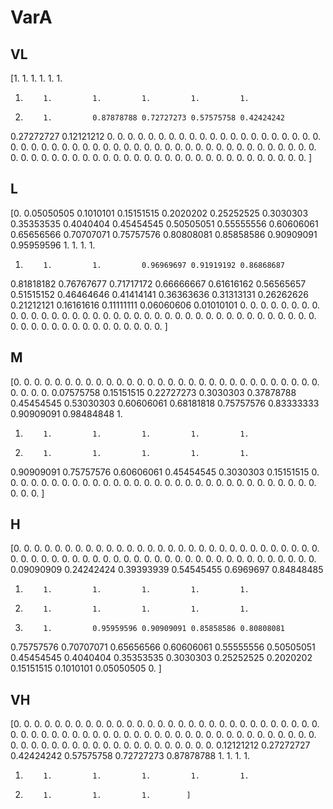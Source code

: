 # VarA

## VL

[1.         1.         1.         1.         1.         1.
 1.         1.         1.         1.         1.         1.
 1.         1.         0.87878788 0.72727273 0.57575758 0.42424242
 0.27272727 0.12121212 0.         0.         0.         0.
 0.         0.         0.         0.         0.         0.
 0.         0.         0.         0.         0.         0.
 0.         0.         0.         0.         0.         0.
 0.         0.         0.         0.         0.         0.
 0.         0.         0.         0.         0.         0.
 0.         0.         0.         0.         0.         0.
 0.         0.         0.         0.         0.         0.
 0.         0.         0.         0.         0.         0.
 0.         0.         0.         0.         0.         0.
 0.         0.         0.         0.         0.         0.
 0.         0.         0.         0.         0.         0.
 0.         0.         0.         0.         0.         0.
 0.         0.         0.         0.        ]

## L

[0.         0.05050505 0.1010101  0.15151515 0.2020202  0.25252525
 0.3030303  0.35353535 0.4040404  0.45454545 0.50505051 0.55555556
 0.60606061 0.65656566 0.70707071 0.75757576 0.80808081 0.85858586
 0.90909091 0.95959596 1.         1.         1.         1.
 1.         1.         1.         0.96969697 0.91919192 0.86868687
 0.81818182 0.76767677 0.71717172 0.66666667 0.61616162 0.56565657
 0.51515152 0.46464646 0.41414141 0.36363636 0.31313131 0.26262626
 0.21212121 0.16161616 0.11111111 0.06060606 0.01010101 0.
 0.         0.         0.         0.         0.         0.
 0.         0.         0.         0.         0.         0.
 0.         0.         0.         0.         0.         0.
 0.         0.         0.         0.         0.         0.
 0.         0.         0.         0.         0.         0.
 0.         0.         0.         0.         0.         0.
 0.         0.         0.         0.         0.         0.
 0.         0.         0.         0.         0.         0.
 0.         0.         0.         0.        ]

## M

[0.         0.         0.         0.         0.         0.
 0.         0.         0.         0.         0.         0.
 0.         0.         0.         0.         0.         0.
 0.         0.         0.         0.         0.         0.
 0.         0.         0.         0.         0.         0.
 0.         0.         0.         0.         0.07575758 0.15151515
 0.22727273 0.3030303  0.37878788 0.45454545 0.53030303 0.60606061
 0.68181818 0.75757576 0.83333333 0.90909091 0.98484848 1.
 1.         1.         1.         1.         1.         1.
 1.         1.         1.         1.         1.         1.
 0.90909091 0.75757576 0.60606061 0.45454545 0.3030303  0.15151515
 0.         0.         0.         0.         0.         0.
 0.         0.         0.         0.         0.         0.
 0.         0.         0.         0.         0.         0.
 0.         0.         0.         0.         0.         0.
 0.         0.         0.         0.         0.         0.
 0.         0.         0.         0.        ]

## H

[0.         0.         0.         0.         0.         0.
 0.         0.         0.         0.         0.         0.
 0.         0.         0.         0.         0.         0.
 0.         0.         0.         0.         0.         0.
 0.         0.         0.         0.         0.         0.
 0.         0.         0.         0.         0.         0.
 0.         0.         0.         0.         0.         0.
 0.         0.         0.         0.         0.         0.
 0.         0.         0.         0.         0.         0.
 0.         0.         0.         0.         0.         0.
 0.09090909 0.24242424 0.39393939 0.54545455 0.6969697  0.84848485
 1.         1.         1.         1.         1.         1.
 1.         1.         1.         1.         1.         1.
 1.         1.         0.95959596 0.90909091 0.85858586 0.80808081
 0.75757576 0.70707071 0.65656566 0.60606061 0.55555556 0.50505051
 0.45454545 0.4040404  0.35353535 0.3030303  0.25252525 0.2020202
 0.15151515 0.1010101  0.05050505 0.        ]

## VH

[0.         0.         0.         0.         0.         0.
 0.         0.         0.         0.         0.         0.
 0.         0.         0.         0.         0.         0.
 0.         0.         0.         0.         0.         0.
 0.         0.         0.         0.         0.         0.
 0.         0.         0.         0.         0.         0.
 0.         0.         0.         0.         0.         0.
 0.         0.         0.         0.         0.         0.
 0.         0.         0.         0.         0.         0.
 0.         0.         0.         0.         0.         0.
 0.         0.         0.         0.         0.         0.
 0.         0.         0.         0.         0.         0.
 0.         0.         0.         0.         0.         0.
 0.         0.         0.12121212 0.27272727 0.42424242 0.57575758
 0.72727273 0.87878788 1.         1.         1.         1.
 1.         1.         1.         1.         1.         1.
 1.         1.         1.         1.        ]

